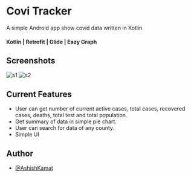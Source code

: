 
# Covi Tracker

A simple Android app show covid data written in Kotlin

 #### Kotlin | Retrofit | Glide | Eazy Graph


## Screenshots

![s1](https://user-images.githubusercontent.com/39773434/129837102-0238a837-fd2f-43e3-874c-47d3f8dc1405.jpeg)  ![s2](https://user-images.githubusercontent.com/39773434/129837112-21dc4499-e315-434b-bc45-c4d604016b08.jpeg)



  
## Current Features

- User can get number of current active cases, total cases, recovered cases, deaths, total test and total population.
- Get summary of data in simple pie chart.
- User can search for data of any county.
- Simple UI

  
## Author

- [@AshishKamat](https://www.github.com/Assh-333)

  
